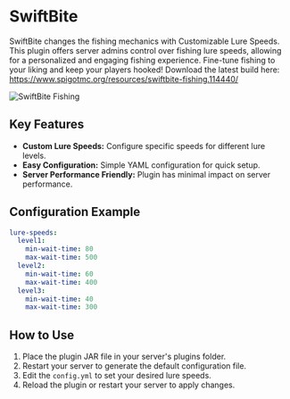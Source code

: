 # SwiftBite

SwiftBite changes the fishing mechanics with Customizable Lure Speeds. This plugin offers server admins control over fishing lure speeds, allowing for a personalized and engaging fishing experience. Fine-tune fishing to your liking and keep your players hooked! Download the latest build here: https://www.spigotmc.org/resources/swiftbite-fishing.114440/

![SwiftBite Fishing](https://i.imgur.com/45HdisL.gif)

## Key Features

- **Custom Lure Speeds:** Configure specific speeds for different lure levels.
- **Easy Configuration:** Simple YAML configuration for quick setup.
- **Server Performance Friendly:** Plugin has minimal impact on server performance.

## Configuration Example

```yaml
lure-speeds:
  level1:
    min-wait-time: 80
    max-wait-time: 500
  level2:
    min-wait-time: 60
    max-wait-time: 400
  level3:
    min-wait-time: 40
    max-wait-time: 300
```

## How to Use

1. Place the plugin JAR file in your server's plugins folder.
2. Restart your server to generate the default configuration file.
3. Edit the `config.yml` to set your desired lure speeds.
4. Reload the plugin or restart your server to apply changes.
